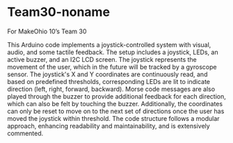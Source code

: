 # Team30-noname
For MakeOhio 10’s Team 30


This Arduino code implements a joystick-controlled system with visual, audio, and some tactile feedback. The setup includes a joystick, LEDs, an active buzzer, and an I2C LCD screen. The joystick represents the movement of the user, which in the future will be tracked by a gyroscope sensor. The joystick's X and Y coordinates are continuously read, and based on predefined thresholds, corresponding LEDs are lit to indicate direction (left, right, forward, backward). Morse code messages are also played through the buzzer to provide additional feedback for each direction, which can also be felt by touching the buzzer. Additionally, the coordinates can only be reset to move on to the next set of directions once the user has moved the joystick within threshold. The code structure follows a modular approach, enhancing readability and maintainability, and is extensively commented.
